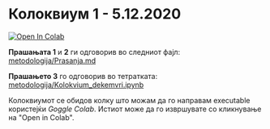 # Колоквиум 1 - 5.12.2020

[![Open In Colab](https://colab.research.google.com/assets/colab-badge.svg)](https://colab.research.google.com/drive/1U83kxeCRj55i0NC6n4o-s1XqVl4FWzpu?usp=sharing)


**Прашањата 1** и **2** ги одговорив во следниот фајл: <br> [metodologija/Prasanja.md](https://github.com/1vanjordanov/metodologija/blob/master/Prasanja.md)

**Прашањето 3** го одговорив во тетратката: <br> [metodologija/Kolokvium_dekemvri.ipynb](https://github.com/1vanjordanov/metodologija/blob/master/Kolokvium_dekemvri.ipynb)

Колоквиумот се обидов колку што можам да го направам executable користејќи *Goggle Colab*. Истиот може да го извршувате со кликнување на "Open in Colab".
